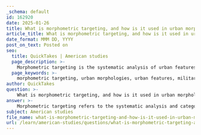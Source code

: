 ```yaml
---
_schema: default
id: 162920
date: 2025-01-26
title: What is morphometric targeting, and how is it used in urban morphologies?
article_title: What is morphometric targeting, and how is it used in urban morphologies?
date_format: MMM DD, YYYY
post_on_text: Posted on
seo:
  title: QuickTakes | American studies
  page_description: >-
    Morphometric targeting is the systematic analysis of urban features based on measurable characteristics, used to inform military strategies in urban warfare by evaluating the impact of urban morphologies.
  page_keywords: >-
    morphometric targeting, urban morphologies, urban features, military planning, urban warfare, spatial analysis, urban conflict, tactical morphometries, building characteristics, street widths, population densities, urban environments, military strategies, operational planning
author: QuickTakes
question: >-
    What is morphometric targeting, and how is it used in urban morphologies?
answer: >-
    Morphometric targeting refers to the systematic analysis and categorization of urban features based on their measurable physical characteristics. This concept is particularly relevant in the context of urban morphologies, where the forms, textures, and patterns of city streets, blocks, and buildings are evaluated for their strategic and tactical implications, especially in military contexts.\n\nIn urban morphologies, morphometric targeting is used to dissect cities into identifiable components that can be analyzed for their potential impact on urban warfare and security operations. Military planners and trainers assess various parameters such as street widths, building heights, setbacks, and population densities. These parameters are not merely neutral measurements; they are transformed into tactical morphometries that inform military strategies and operational planning.\n\nThe process involves cataloging and classifying distinct urban forms to understand how they might influence the dynamics of urban conflict. For instance, certain urban layouts may facilitate surveillance and control, while others may present challenges for movement and engagement. By understanding these morphometric characteristics, military forces can better prepare for urban combat scenarios, leveraging the physical environment to their advantage.\n\nIn summary, morphometric targeting is a critical tool in analyzing urban environments, allowing military and security forces to anticipate and respond to the complexities of urban warfare by understanding the spatial and structural attributes of cities. This approach underscores the importance of urban morphology in shaping tactical decisions and operational effectiveness in urban settings.
subject: American studies
file_name: what-is-morphometric-targeting-and-how-is-it-used-in-urban-morphologies.md
url: /learn/american-studies/questions/what-is-morphometric-targeting-and-how-is-it-used-in-urban-morphologies
---
```


&nbsp;